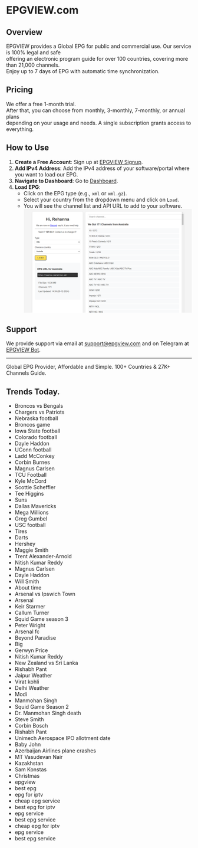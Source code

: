 # EPGVIEW.com



## Overview
EPGVIEW provides a Global EPG for public and commercial use. Our service is 100% legal and safe\
offering an electronic program guide for over 100 countries, covering more than 21,000 channels.\
Enjoy up to 7 days of EPG with automatic time synchronization.

## Pricing
We offer a free 1-month trial. \
After that, you can choose from monthly, 3-monthly, 7-monthly, or annual plans \
depending on your usage and needs. A single subscription grants access to everything.

## How to Use
1. **Create a Free Account**: Sign up at [EPGVIEW Signup](https://epgview.com/signup.php).
2. **Add IPv4 Address**: Add the IPv4 address of your software/portal where you want to load our EPG.
3. **Navigate to Dashboard**: Go to [Dashboard](https://epgview.com/dashboard.php).
4. **Load EPG**:
   - Click on the EPG type (e.g., `xml` or `xml.gz`).
   - Select your country from the dropdown menu and click on `Load`.
   - You will see the channel list and API URL to add to your software.
![EPGVIEW](img/dashboard.png)
## Support
We provide support via email at [support@epgview.com](mailto:support@epgview.com) and on Telegram at [EPGVIEW Bot](https://t.me/epgview_bot).

---

Global EPG Provider, Affordable and Simple. 100+ Countries & 27K+ Channels Guide.

## Trends Today.

- Broncos vs Bengals
- Chargers vs Patriots
- Nebraska football
- Broncos game
- Iowa State football
- Colorado football
- Dayle Haddon
- UConn football
- Ladd McConkey
- Corbin Burnes
- Magnus Carlsen
- TCU Football
- Kyle McCord
- Scottie Scheffler
- Tee Higgins
- Suns
- Dallas Mavericks
- Mega Millions
- Greg Gumbel
- USC football
- Tires
- Darts
- Hershey
- Maggie Smith
- Trent Alexander-Arnold
- Nitish Kumar Reddy
- Magnus Carlsen
- Dayle Haddon
- Will Smith
- About time
- Arsenal vs Ipswich Town
- Arsenal
- Keir Starmer
- Callum Turner
- Squid Game season 3
- Peter Wright
- Arsenal fc
- Beyond Paradise
- Big
- Gerwyn Price
- Nitish Kumar Reddy
- New Zealand vs Sri Lanka
- Rishabh Pant
- Jaipur Weather
- Virat kohli
- Delhi Weather
- Modi
- Manmohan Singh
- Squid Game Season 2
- Dr. Manmohan Singh death
- Steve Smith
- Corbin Bosch
- Rishabh Pant
- Unimech Aerospace IPO allotment date
- Baby John
- Azerbaijan Airlines plane crashes
- MT Vasudevan Nair
- Kazakhstan
- Sam Konstas
- Christmas
- epgview
- best epg
- epg for iptv
- cheap epg service
- best epg for iptv
- epg service
- best epg service
- cheap epg for iptv
- epg service
- best epg service
